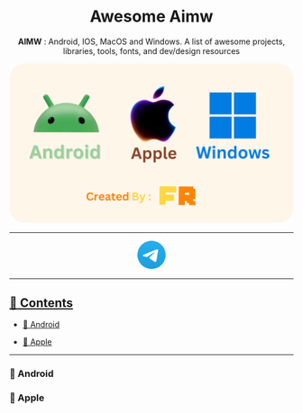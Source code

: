 <h1 align="center">Awesome Aimw </h1>
<p align="center">
  <b>AIMW</b> : Android, IOS, MacOS and Windows. A list of awesome projects, libraries, tools, fonts, and dev/design resources
</p>
<p align="center">
  <img src="Photos/Photo.png" alt="The photo">
</p>

---
<p align="Center">
<a href="In case you have any suggestion">
<p align="Center">
  <a href="https://t.me/whosthefr">
    <img src=Photos/Tele.png alt="Telegram" width="50" height="50"
 </a>
</p>

---
## 📜 Contents
- [📱 Android](#-android)

- [🍎 Apple](#-apple)

---
### 📱 Android

### 🍎 Apple

